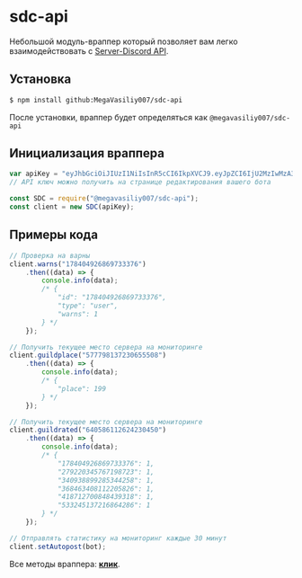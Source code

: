 # sdc-api
Небольшой модуль-враппер который позволяет вам легко взаимодействовать с [Server-Discord API](https://docs.server-discord.com).

## Установка
```sh
$ npm install github:MegaVasiliy007/sdc-api
```
После установки, враппер будет определяться как `@megavasiliy007/sdc-api`

## Инициализация враппера
```js
var apiKey = "eyJhbGciOiJIUzI1NiIsInR5cCI6IkpXVCJ9.eyJpZCI6IjU2MzIwMzA3Mjk5MDY0MjE4NiIsInBlcm1zIjowLCJpYXQiOjE1NzcxMjE4NDZ9.Y5qSkDQhOLsLbE6tcyp9e4ua0FtCrN1ykBBe0rJ9TXo";
// API ключ можно получить на странице редактирования вашего бота

const SDC = require("@megavasiliy007/sdc-api");
const client = new SDC(apiKey);
```

## Примеры кода
```js
// Проверка на варны
client.warns("178404926869733376")
    .then((data) => {
        console.info(data);
        /* {
            "id": "178404926869733376",
            "type": "user",
            "warns": 1
        } */
    });

// Получить текущее место сервера на мониторинге
client.guildplace("577798137230655508")
    .then((data) => {
        console.info(data);
        /* {
            "place": 199
        } */
    });

// Получить текущее место сервера на мониторинге
client.guildrated("640586112624230450")
    .then((data) => {
        console.info(data);
        /* {
            "178404926869733376": 1,
            "279220345767198723": 1,
            "340938899285344258": 1,
            "368463408112205826": 1,
            "418712700848439318": 1,
            "533245137216864286": 1
        } */
    });

// Отправлять статистику на мониторинг каждые 30 минут
client.setAutopost(bot);
```

Все методы враппера: **[клик](https://github.com/MegaVasiliy007/sdc-api/blob/master/METHODS.md)**.
